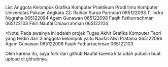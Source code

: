 List Anggota Kelompok Grafika Komputer Praktikum Prodi Ilmu Komputer Universitas Pakuan Angkata 22:
Raihan Surya Parinduri          065122093
T. Indra Nugraha                065122094
Agam Gunawan                    065122098
Faqih Fathurrachman             065122103
Fikri Naufal Dhiaurrahman       065122104

*Note:
Pada awalnya ini adalah projek Tugas Akhir Grafika Komputer Teori yang terdiri dari 3 anggota kelompok yaitu
Naufal Alwi Pratama    065122096
Agam Gunawan           065122098
Faqih Fathurrachman    065122103

Oleh karena itu, saya fork dari github Naufal karena kita udah putusin buat upload di githubnya.
